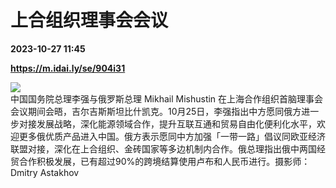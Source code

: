# 上合组织理事会会议

**2023-10-27 11:45**

**https://m.idai.ly/se/904i31**

![](http://pic.yupoo.com/fotomag/2b4935b8/882a3055.jpg)  
中国国务院总理李强与俄罗斯总理 Mikhail Mishustin 在上海合作组织首脑理事会会议期间会晤，吉尔吉斯斯坦比什凯克。10月25日，李强指出中方愿同俄方进一步对接发展战略，深化能源领域合作，提升互联互通和贸易自由化便利化水平，欢迎更多俄优质产品进入中国。俄方表示愿同中方加强「一带一路」倡议同欧亚经济联盟对接，深化在上合组织、金砖国家等多边机制内合作。俄总理指出俄中两国经贸合作积极发展，已有超过90%的跨境结算使用卢布和人民币进行。摄影师：Dmitry Astakhov